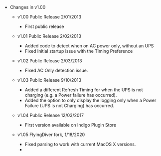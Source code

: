 - Changes in v1.00
	- v1.00	Public Release 2/01/2013
		- First public release
	- v1.01	Public Release 2/02/2013
		- Added code to detect when on AC power only, without an UPS
		- Fixed Initial startup issue with the Timing Preference
	- v1.02	Public Release 2/03/2013
		- Fixed AC Only detection issue.
	- v1.03	Public Release 9/10/2013
		- Added a different Refresh Timing for when the UPS is not charging (e.g. a Power failure has occurred).
		- Added the option to only display the logging only when a Power Failure (UPS is not Charging) has occurred.

    - v1.04 Public Release 12/03/2017
        - First version available on Indigo Plugin Store

    - v1.05 FlyingDiver fork, 1/18/2020
        - Fixed parsing to work with current MacOS X versions.
        - 

